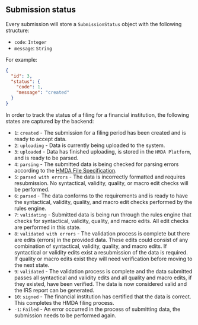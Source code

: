 ## Submission status

Every submission will store a `SubmissionStatus` object with the following structure:

* `code`: `Integer`
* `message`: `String`

For example:

```json
{
  "id": 3,
  "status": {
    "code": 1,
    "message": "created"
  }
}
```

In order to track the status of a filing for a financial institution, the following states are captured by the backend:

* `1`: `created` - The submission for a filing period has been created and is ready to accept data.
* `2`: `uploading` - Data is currently being uploaded to the system.
* `3`: `uploaded` - Data has finished uploading, is stored in the `HMDA Platform`, and is ready to be parsed.
* `4`: `parsing` - The submitted data is being checked for parsing errors according to the [HMDA File Specification](2017_File_Spec_LAR.csv).
* `5`: `parsed with errors` - The data is incorrectly formatted and requires resubmission. No syntactical, validity, quality, or macro edit checks will be performed.
* `6`: `parsed` - The data conforms to the requirements and is ready to have the syntactical, validity, quality, and macro edit checks performed by the rules engine.
* `7`: `validating` - Submitted data is being run through the rules engine that checks for syntactical, validity, quality, and macro edits. All edit checks are performed in this state.
* `8`: `validated with errors` - The validation process is complete but there are edits (errors) in the provided data. These edits could consist of any combination of syntactical, validity, quality, and macro edits. If syntactical or validity edits exist a resubmission of the data is required. If quality or macro edits exist they will need verification before moving to the next state.
* `9`: `validated` - The validation process is complete and the data submitted passes all syntactical and validity edits and all quality and macro edits, if they existed, have been verified. The data is now considered valid and the IRS report can be generated.
* `10`: `signed` - The financial institution has certified that the data is correct. This completes the HMDA filing process.
* `-1`: `Failed` - An error occurred in the process of submitting data, the submission needs to be performed again.
